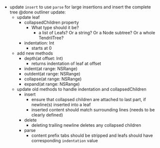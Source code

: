 - update `insert` to use `parse` for large insertions and insert the complete tree @done
outliner update:
	- update leaf
		- collapsedChildren property
			- What type should it be?
				- a list of Leafs? Or a string? Or a Node subtree? Or a whole TendrilTree?
		- indentation: Int
			- starts at 0
	- add new methods
		- depth(at offset: Int)
			- returns indentation of leaf at offset
		- indent(at range: NSRange)
		- outdent(at range: NSRange)
		- collapse(at range: NSRange)
		- expand(at range: NSRange)
	- update old methods to handle indentation and collapsedChildren
		- insert
			- ensure that collapsed children are attached to last part, if newline(s) inserted into a leaf
			- inserted content should match surrounding lines (needs to be clearly defined)
		- delete
			- deleting trailing newline deletes any collapsed children
		- parse
			- content prefix tabs should be stripped and leafs should have corresponding `indentation` value